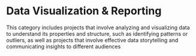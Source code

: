 # Data Visualization & Reporting
This category includes projects that involve analyzing and visualizing data to understand its properties and structure, such as identifying patterns or outliers, as well as projects that involve effective data storytelling and communicating insights to different audiences
